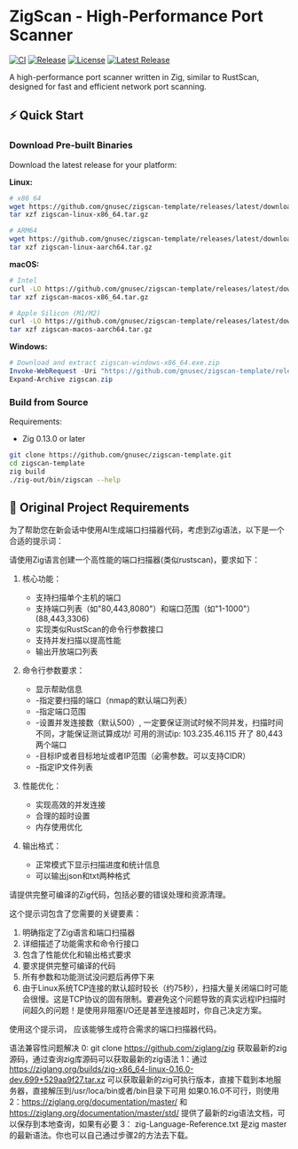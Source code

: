 # ZigScan - High-Performance Port Scanner

[![CI](https://github.com/gnusec/zigscan-template/actions/workflows/ci.yml/badge.svg)](https://github.com/gnusec/zigscan-template/actions/workflows/ci.yml)
[![Release](https://github.com/gnusec/zigscan-template/actions/workflows/release.yml/badge.svg)](https://github.com/gnusec/zigscan-template/actions/workflows/release.yml)
[![License](https://img.shields.io/github/license/gnusec/zigscan-template)](LICENSE)
[![Latest Release](https://img.shields.io/github/v/release/gnusec/zigscan-template)](https://github.com/gnusec/zigscan-template/releases/latest)

A high-performance port scanner written in Zig, similar to RustScan, designed for fast and efficient network port scanning.

## ⚡ Quick Start

### Download Pre-built Binaries

Download the latest release for your platform:

**Linux:**
```bash
# x86_64
wget https://github.com/gnusec/zigscan-template/releases/latest/download/zigscan-linux-x86_64.tar.gz
tar xzf zigscan-linux-x86_64.tar.gz

# ARM64
wget https://github.com/gnusec/zigscan-template/releases/latest/download/zigscan-linux-aarch64.tar.gz
tar xzf zigscan-linux-aarch64.tar.gz
```

**macOS:**
```bash
# Intel
curl -LO https://github.com/gnusec/zigscan-template/releases/latest/download/zigscan-macos-x86_64.tar.gz
tar xzf zigscan-macos-x86_64.tar.gz

# Apple Silicon (M1/M2)
curl -LO https://github.com/gnusec/zigscan-template/releases/latest/download/zigscan-macos-aarch64.tar.gz
tar xzf zigscan-macos-aarch64.tar.gz
```

**Windows:**
```powershell
# Download and extract zigscan-windows-x86_64.exe.zip
Invoke-WebRequest -Uri "https://github.com/gnusec/zigscan-template/releases/latest/download/zigscan-windows-x86_64.exe.zip" -OutFile zigscan.zip
Expand-Archive zigscan.zip
```

### Build from Source

Requirements:
- Zig 0.13.0 or later

```bash
git clone https://github.com/gnusec/zigscan-template.git
cd zigscan-template
zig build
./zig-out/bin/zigscan --help
```

## 📖 Original Project Requirements

为了帮助您在新会话中使用AI生成端口扫描器代码，考虑到Zig语法，以下是一个合适的提示词：

请使用Zig语言创建一个高性能的端口扫描器(类似rustscan)，要求如下：

  1. 核心功能：
     - 支持扫描单个主机的端口
     - 支持端口列表（如"80,443,8080"）和端口范围（如"1-1000"）(88,443,3306)
     - 实现类似RustScan的命令行参数接口
     - 支持并发扫描以提高性能
     - 输出开放端口列表

  2. 命令行参数要求：
     - 显示帮助信息
     - -指定要扫描的端口（nmap的默认端口列表）
     - -指定端口范围
     - -设置并发连接数（默认500）, 一定要保证测试时候不同并发，扫描时间不同，才能保证测试算成功! 可用的测试ip: 103.235.46.115 开了 80,443两个端口
     - -目标IP或者目标地址或者IP范围（必需参数。可以支持CIDR）
     - -指定IP文件列表

  3. 性能优化：
     - 实现高效的并发连接
     - 合理的超时设置
     - 内存使用优化

  4. 输出格式：
     - 正常模式下显示扫描进度和统计信息
     - 可以输出json和txt两种格式

  请提供完整可编译的Zig代码，包括必要的错误处理和资源清理。

  这个提示词包含了您需要的关键要素：
  1. 明确指定了Zig语言和端口扫描器
  2. 详细描述了功能需求和命令行接口
  3. 包含了性能优化和输出格式要求
  4. 要求提供完整可编译的代码
  5. 所有参数和功能测试没问题后再停下来
  6. 由于Linux系统TCP连接的默认超时较长（约75秒），扫描大量关闭端口时可能会很慢。这是TCP协议的固有限制。要避免这个问题导致的真实远程IP扫描时间超久的问题！是使用非阻塞I/O还是甚至连接超时，你自己决定方案。

  使用这个提示词， 应该能够生成符合需求的端口扫描器代码。

语法兼容性问题解决
0: git clone https://github.com/ziglang/zig 获取最新的zig源码，通过查询zig库源码可以获取最新的zig语法
1：通过 https://ziglang.org/builds/zig-x86_64-linux-0.16.0-dev.699+529aa9f27.tar.xz 可以获取最新的zig可执行版本，直接下载到本地服务器，直接解压到/usr/loca/bin或者/bin目录下可用
如果0.16.0不可行，则使用
2：https://ziglang.org/documentation/master/ 和 https://ziglang.org/documentation/master/std/ 提供了最新的zig语法文档，可以保存到本地查询，如果有必要
3： zig-Language-Reference.txt 是zig master的最新语法。你也可以自己通过步骤2的方法去下载。
 

